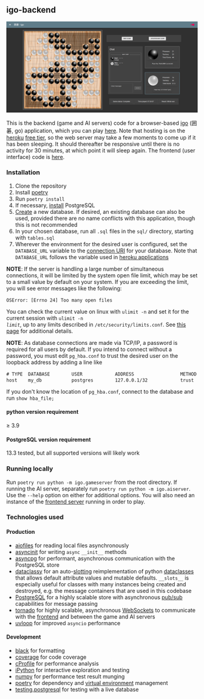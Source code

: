 ## igo-backend

<p align="center"><img alt="igo screenshot" src="https://github.com/thisisrandy/igo-frontend/blob/main/screenshot.png" /></p>

This is the backend (game and AI servers) code for a browser-based
[igo](<https://en.wikipedia.org/wiki/Go_(game)>) (囲碁, go) application, which you
can play [here](https://playigo.herokuapp.com). Note that hosting is on the
[heroku](heroku.com) [free
tier](https://devcenter.heroku.com/articles/free-dyno-hours), so the web server
may take a few moments to come up if it has been sleeping. It should thereafter
be responsive until there is no activity for 30 minutes, at which point it will
sleep again. The frontend (user interface) code is
[here](https://github.com/thisisrandy/igo-frontend).

### Installation

1. Clone the repository
2. Install [poetry](https://python-poetry.org/docs/)
3. Run `poetry install`
4. If necessary, [install](https://www.postgresql.org/download/) PostgreSQL
5. [Create](https://www.postgresql.org/docs/current/sql-createdatabase.html) a
   new database. If desired, an existing database can also be used, provided there
   are no name conflicts with this application, though this is not recommended
6. In your chosen database, run all `.sql` files in the `sql/` directory,
   starting with `tables.sql`
7. Wherever the environment for the desired user is configured, set the
   `DATABASE_URL` variable to the [connection
   URI](https://www.postgresql.org/docs/current/libpq-connect.html#LIBPQ-CONNSTRING)
   for your database. Note that `DATABASE_URL` follows the variable used in
   [heroku
   applications](https://devcenter.heroku.com/articles/heroku-postgresql#connecting-in-python)

**NOTE**: If the server is handling a large number of simultaneous connections,
it will be limited by the system open file limit, which may be set to a small
value by default on your system. If you are exceeding the limit, you will see
error messages like the following:

```
OSError: [Errno 24] Too many open files
```

You can check the current value on linux with `ulimit -n` and set it for the
current session with <code>ulimit -n <i>limit</i></code>, up to any limits
described in `/etc/security/limits.conf`. See [this
page](https://www.tecmint.com/increase-set-open-file-limits-in-linux/) for
additional details.

**NOTE**: As database connections are made via TCP/IP, a password is
required for all users by default. If you intend to connect without a password,
you must edit `pg_hba.conf` to trust the desired user on the loopback address by
adding a line like

```
# TYPE  DATABASE        USER            ADDRESS                 METHOD
host    my_db           postgres        127.0.0.1/32            trust
```

If you don't know the location of `pg_hba.conf`, connect to the database and run
`show hba_file;`

#### python version requirement

≥ 3.9

#### PostgreSQL version requirement

13.3 tested, but all supported versions will likely work

### Running locally

Run `poetry run python -m igo.gameserver` from the root directory. If running
the AI server, separately run `poetry run python -m igo.aiserver`. Use the
`--help` option on either for additional options. You will also need an instance
of the [frontend server](https://github.com/thisisrandy/igo-frontend) running in
order to play.

### Technologies used

#### Production

- [aiofiles](https://github.com/Tinche/aiofiles) for reading local files
  asynchronously
- [asyncinit](https://github.com/kchmck/pyasyncinit) for writing `async`
  `__init__` methods
- [asyncpg](https://github.com/MagicStack/asyncpg) for performant, asynchronous
  communication with the PostgreSQL store
- [dataclassy](https://github.com/biqqles/dataclassy) for an
  auto-[slotting](https://docs.python.org/3/reference/datamodel.html?#object.__slots__)
  reimplementation of python
  [dataclasses](https://docs.python.org/3/library/dataclasses.html) that allows
  default attribute values and mutable defaults. `__slots__` is especially useful
  for classes with many instances being created and destroyed, e.g. the message
  containers that are used in this codebase
- [PostgreSQL](https://www.postgresql.org/) for a highly scalable store with
  asynchronous [pub/sub](https://www.postgresql.org/docs/current/sql-notify.html)
  capabilities for message passing
- [tornado](https://github.com/tornadoweb/tornado) for highly scalable,
  asynchronous [WebSockets](http://en.wikipedia.org/wiki/WebSocket) to
  communicate with the [frontend](https://github.com/thisisrandy/igo-frontend)
  and between the game and AI servers
- [uvloop](https://github.com/MagicStack/uvloop) for improved `asyncio`
  performance

#### Development

- [black](https://github.com/psf/black) for formatting
- [coverage](https://coverage.readthedocs.io/) for code coverage
- [cProfile](https://docs.python.org/3/library/profile.html#module-cProfile) for
  performance analysis
- [iPython](https://ipython.org/) for interactive exploration and testing
- [numpy](https://numpy.org/) for performance test result munging
- [poetry](https://python-poetry.org/) for dependency and [virtual
  environment](https://docs.python.org/3/tutorial/venv.html) management
- [testing.postgresql](https://github.com/tk0miya/testing.postgresql) for
  testing with a live database

